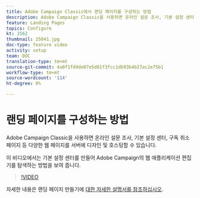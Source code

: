 ```yaml
---
title: Adobe Campaign Classic에서 랜딩 페이지를 구성하는 방법
description: Adobe Campaign Classic을 사용하면 온라인 설문 조사, 기본 설정 센터, 구독 취소 페이지 등 다양한 웹 페이지를 서버에 디자인 및 호스팅할 수 있습니다. 이 비디오에서는 기본 설정 센터를 만들어 Adobe Campaign의 웹 애플리케이션 편집기를 탐색하는 방법을 보여 줍니다.
feature: Landing Pages
topics: Configure
kt: 1562
thumbnail: 25041.jpg
doc-type: feature video
activity: setup
team: DOC
translation-type: tm+mt
source-git-commit: 4a0f1fd9de07e5d81f3fcc1db93b4b27ac2e75b1
workflow-type: tm+mt
source-wordcount: '114'
ht-degree: 0%

---
```



# 랜딩 페이지를 구성하는 방법

Adobe Campaign Classic을 사용하면 온라인 설문 조사, 기본 설정 센터, 구독 취소 페이지 등 다양한 웹 페이지를 서버에 디자인 및 호스팅할 수 있습니다.

이 비디오에서는 기본 설정 센터를 만들어 Adobe Campaign의 웹 애플리케이션 편집기를 탐색하는 방법을 보여 줍니다.

>[!VIDEO](https://video.tv.adobe.com/v/25041?quality=12)

자세한 내용은 랜딩 페이지 만들기에 [대한 자세한 설명서를 참조하십시오](https://docs.adobe.com/content/help/en/campaign-classic/using/designing-content/editing-html-content/creating-a-landing-page.html).
